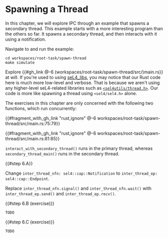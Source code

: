 <!--
    Copyright 2024, Colias Group, LLC

    SPDX-License-Identifier: CC-BY-SA-4.0
-->

# Spawning a Thread

In this chapter, we will explore IPC through an example that spawns a secondary thread.
This example starts with a more interesting program than the others so far.
It spawns a secondary thread, and then interacts with it using a notification.

Navigate to and run the example:

```
cd workspaces/root-task/spawn-thread
make simulate
```

Explore {{#gh_link @-6 (workspaces/root-task/spawn-thread/src/)main.rs}} at will.
If you're used to using [seL4_libs](https://github.com/seL4/seL4_libs), you may notice that our Rust code here is much more low-level and verbose.
That is because we aren't using any higher-level seL4-related libraries such as 
[`<sel4utils/thread.h>`](https://github.com/seL4/seL4_libs/blob/master/libsel4utils/include/sel4utils/thread.h).
Our code is more like spawning a thread using `<sel4/sel4.h>` alone.

The exercises in this chapter are only concerned with the following two functions, which run concurrently:

{{#fragment_with_gh_link "rust,ignore" @-6 workspaces/root-task/spawn-thread/src/main.rs:75:79}}

{{#fragment_with_gh_link "rust,ignore" @-6 workspaces/root-task/spawn-thread/src/main.rs:81:85}}

`interact_with_secondary_thread()` runs in the primary thread, whereas `secondary_thread_main()` runs in the secondary thread.

{{#step 6.A}}

Change `inter_thread_nfn: sel4::cap::Notification` to `inter_thread_ep: sel4::cap::Endpoint`.

Replace `inter_thread_nfn.signal()` and `inter_thread_nfn.wait()` with `inter_thread_ep.send()` and `inter_thread_ep.recv()`.

{{#step 6.B (exercise)}}

`TODO`

{{#step 6.C (exercise)}}

`TODO`
